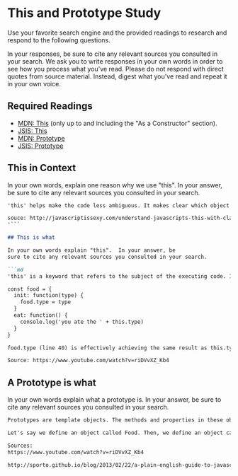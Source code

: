 # This and Prototype Study

Use your favorite search engine and the provided readings to research and
respond to the following questions.

In your responses, be sure to cite any relevant sources you consulted in your
search. We ask you to write responses in your own words in order to see how you
process what you've read. Please do not respond with direct quotes from source
material. Instead, digest what you've read and repeat it in your own voice.

## Required Readings

-   [MDN: This](https://developer.mozilla.org/en-US/docs/Web/JavaScript/Reference/Operators/this)
(only up to and including the "As a Constructor" section).
-   [JSIS: This](http://javascriptissexy.com/understand-javascripts-this-with-clarity-and-master-it/)
-   [MDN: Prototype](https://developer.mozilla.org/en-US/docs/Learn/JavaScript/Objects/Object_prototypes)
-   [JSIS: Prototype](http://javascriptissexy.com/javascript-prototype-in-plain-detailed-language/)

## This in Context

In your own words, explain one reason why we use "this". In your answer, be
sure to cite any relevant sources you consulted in your search.

```md
'this' helps make the code less ambiguous. It makes clear which object is being referenced in a function.

souce: http://javascriptissexy.com/understand-javascripts-this-with-clarity-and-master-it/
'```

## This is what

In your own words explain "this".  In your answer, be
sure to cite any relevant sources you consulted in your search.

```md
'this' is a keyword that refers to the subject of the executing code. If we were to define an object called 'food', it could look like the following:

const food = {
  init: function(type) {
    food.type = type
  }
  eat: function() {
    console.log('you ate the ' + this.type)
  }
}

food.type (line 40) is effectively achieving the same result as this.type (line 43). However, this.type can only be referencing the object to which it belongs (food). This adds more clarity to the code.

Source: https://www.youtube.com/watch?v=riDVvXZ_Kb4
```

## A Prototype is what

In your own words explain what a prototype is.  In your answer, be
sure to cite any relevant sources you consulted in your search.

```md
Prototypes are template objects. The methods and properties in these objects can be applied to other objects.

Let's say we define an object called Food. Then, we define an object called Waffle that is created from the prototype Food. Waffle is going to inherit all of the properties/methods from Food. If Waffle does not have a certain property/method, it will fall back to Food and see if that object has the property/method. If Food does have the property/method, Waffle will use that one.

Sources: 
https://www.youtube.com/watch?v=riDVvXZ_Kb4

http://sporto.github.io/blog/2013/02/22/a-plain-english-guide-to-javascript-prototypes/
```
